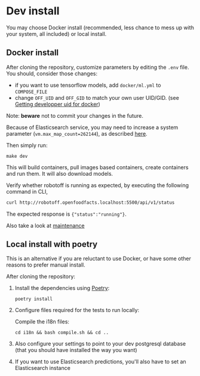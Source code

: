 # Dev install

You may choose Docker install (recommended, less chance to mess up with your system, all included) or local install.

## Docker install

After cloning the repository,
customize parameters by editing the `.env` file.
You should, consider those changes:

- if you want to use tensorflow models, add `docker/ml.yml` to `COMPOSE_FILE`
- change `OFF_UID` and `OFF_GID` to match your own user UID/GID.
  (see [Getting developper uid for docker](https://gist.github.com/alexgarel/6e6158ee869d6db2192e0441fd58576e))

Note: **beware** not to commit your changes in the future.

Because of Elasticsearch service, you may need to increase a system parameter (`vm.max_map_count=262144`), as described [here](https://www.elastic.co/guide/en/elasticsearch/reference/current/vm-max-map-count.html).


Then simply run:

```
make dev
```

This will build containers, pull images based containers, create containers and run them.
It will also download models.

Verify whether robotoff is running as expected, by executing the following command in CLI,
```bash
curl http://robotoff.openfoodfacts.localhost:5500/api/v1/status
```
The expected response is `{"status":"running"}`.

Also take a look at [maintenance](./maintenance.md)

## Local install with poetry

This is an alternative if you are reluctant to use Docker, or have some other reasons to prefer manual install.

After cloning the repository:

1.  Install the dependencies using [Poetry](https://python-poetry.org/docs/#installation):

    ```
    poetry install
    ```

2.  Configure files required for the tests to run locally:

    Compile the i18n files:
    ```
    cd i18n && bash compile.sh && cd ..
    ```

3. Also configure your settings to point to your dev postgresql database (that you should have installed the way you want)

4. If you want to use Elasticsearch predictions, you'll also have to set an Elasticsearch instance


